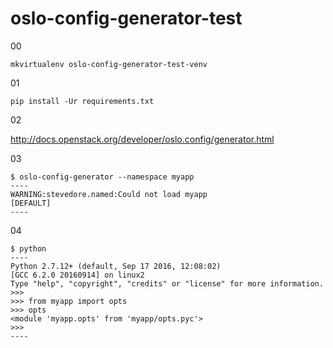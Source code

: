 # oslo-config-generator-test

00

    mkvirtualenv oslo-config-generator-test-venv

01

    pip install -Ur requirements.txt

02

http://docs.openstack.org/developer/oslo.config/generator.html

03

    $ oslo-config-generator --namespace myapp
    ----
    WARNING:stevedore.named:Could not load myapp
    [DEFAULT]
    ----

04

    $ python
    ----
    Python 2.7.12+ (default, Sep 17 2016, 12:08:02)
    [GCC 6.2.0 20160914] on linux2
    Type "help", "copyright", "credits" or "license" for more information.
    >>>
    >>> from myapp import opts
    >>> opts
    <module 'myapp.opts' from 'myapp/opts.pyc'>
    >>>
    ----
